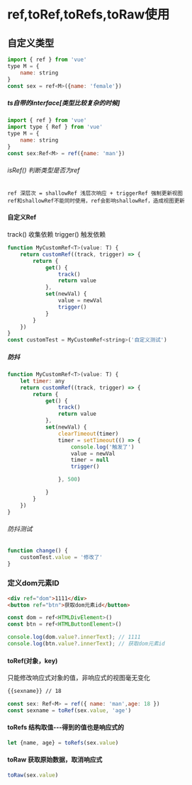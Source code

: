 # ref,toRef,toRefs,toRaw使用

## 自定义类型
```js
import { ref } from 'vue'
type M = {
    name: string
}
const sex = ref<M>({name: 'female'})
```

##### ts自带的interface[类型比较复杂的时候]
```js
import { ref } from 'vue'
import type { Ref } from 'vue'
type M = {
    name: string
}
const sex:Ref<M> = ref({name: 'man'})
```

###### isRef() 判断类型是否为ref
```
ref 深层次 = shallowRef 浅层次响应 + triggerRef 强制更新视图
ref和shallowRef不能同时使用，ref会影响shallowRef，造成视图更新
```

#### 自定义Ref
track() 收集依赖 trigger() 触发依赖
```js
function MyCustomRef<T>(value: T) {
    return customRef((track, trigger) => {
        return {
            get() {
                track()
                return value
            },
            set(newVal) {
                value = newVal
                trigger()
            }
        }
    })
}
const customTest = MyCustomRef<string>('自定义测试')
```

##### 防抖
```js
function MyCustomRef<T>(value: T) {
    let timer: any
    return customRef((track, trigger) => {
        return {
            get() {
                track()
                return value
            },
            set(newVal) {
                clearTimeout(timer)
                timer = setTimeout(() => {
                    console.log('触发了')
                    value = newVal
                    timer = null
                    trigger()

                }, 500)

            }
        }
    })
}
```

###### 防抖测试
```js
function change() {
    customTest.value = '修改了'
}
```

### 定义dom元素ID
```html
<div ref="dom">1111</div>
<button ref="btn">获取dom元素id</button>

```

```js
const dom = ref<HTMLDivElement>()
const btn = ref<HTMLButtonElement>()

console.log(dom.value?.innerText); // 1111
console.log(btn.value?.innerText); // 获取dom元素id
```

#### toRef(对象，key)
只能修改响应式对象的值，非响应式的视图毫无变化
```html
{{sexname}} // 18
```

```js
const sex: Ref<M> = ref({ name: 'man',age: 18 })
const sexname = toRef(sex.value, 'age')
```

#### toRefs 结构取值---得到的值也是响应式的
```js
let {name, age} = toRefs(sex.value)
```

#### toRaw 获取原始数据，取消响应式
```js
toRaw(sex.value)
```